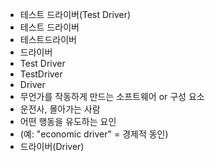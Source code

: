 - 테스트 드라이버(Test Driver) 
- 테스트 드라이버
- 테스트드라이버
- 드라이버
- Test Driver
- TestDriver
- Driver
- 무언가를 작동하게 만드는 소프트웨어 or 구성 요소
- 운전사, 몰아가는 사람
- 어떤 행동을 유도하는 요인 
- (예: "economic driver" = 경제적 동인)
- 드라이버(Driver)